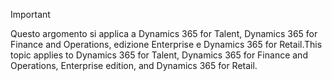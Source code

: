 > [!IMPORTANT]
> <span data-ttu-id="731a0-101">Questo argomento si applica a Dynamics 365 for Talent, Dynamics 365 for Finance and Operations, edizione Enterprise e Dynamics 365 for Retail.</span><span class="sxs-lookup"><span data-stu-id="731a0-101">This topic applies to Dynamics 365 for Talent, Dynamics 365 for Finance and Operations, Enterprise edition, and Dynamics 365 for Retail.</span></span> 
